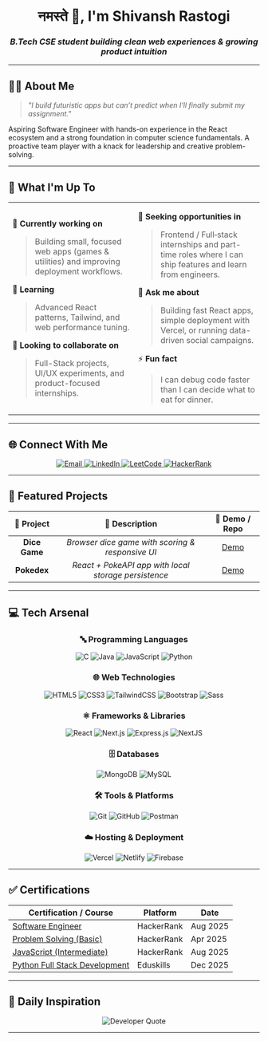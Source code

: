 <div align="center">

# नमस्ते 🙏, I'm **Shivansh Rastogi**

### _B.Tech CSE student building clean web experiences & growing product intuition_
---

</div>

## 👨‍💻 About Me

> _"I build futuristic apps but can’t predict when I’ll finally submit my assignment."_

Aspiring Software Engineer with hands-on experience in the React ecosystem and a strong foundation in computer science fundamentals. A proactive team player with a knack for leadership and creative problem-solving.

---

## 🚀 What I'm Up To

<table>
<tr>
<td width="50%">

🔭 **Currently working on**

> Building small, focused web apps (games & utilities) and improving deployment workflows.

🌱 **Learning**

> Advanced React patterns, Tailwind, and web performance tuning.

👯 **Looking to collaborate on**

> Full-Stack projects, UI/UX experiments, and product-focused internships.

</td>
<td width="50%">

🤝 **Seeking opportunities in**

> Frontend / Full‑stack internships and part-time roles where I can ship features and learn from engineers.

💬 **Ask me about**

> Building fast React apps, simple deployment with Vercel, or running data-driven social campaigns.

⚡ **Fun fact**

> I can debug code faster than I can decide what to eat for dinner.

</td>
</tr>
</table>

---

## 🌐 Connect With Me

<div align="center">

<p align="center">
  <a href="mailto:shivansh.rastogi1204@gmail.com">
    <img src="https://img.shields.io/badge/Email-%23D14836?style=for-the-badge&logo=gmail&logoColor=white" alt="Email" />
  </a>
  <a href="https://www.linkedin.com/in/shivansh-rastogi12/">
    <img src="https://img.shields.io/badge/LinkedIn-%230077B5?style=for-the-badge&logo=linkedin&logoColor=white" alt="LinkedIn" />
  </a>
  <a href="https://leetcode.com/u/Shivansh_1204/">
    <img src="https://img.shields.io/badge/LeetCode-%23FFA116?style=for-the-badge&logo=leetcode&logoColor=white" alt="LeetCode" />
  </a>
  <a href="https://www.hackerrank.com/profile/shivanshrastogi3">
  <img src="https://img.shields.io/badge/HackerRank-%2300EA64?style=for-the-badge&logo=hackerrank&logoColor=white" alt="HackerRank" />
</a>

</p>
</div>

---

## 🎯 Featured Projects

<div align="center">

| 🌟 **Project** |         📝 **Description**          |                  🔗 **Demo / Repo**                  |
| :------------: | :---------------------------------: | :-------------------------------------------: |
| **Dice Game**  | _Browser dice game with scoring & responsive UI_ | [Demo](https://dice-game-five-chi.vercel.app/) |
| **Pokedex**    | _React + PokeAPI app with local storage persistence_ | [Demo](https://pokedex-shivansh.vercel.app/) |

</div>

---

## 💻 **Tech Arsenal**

<div align="center">

### **🔤 Programming Languages**

![C](https://img.shields.io/badge/C-00599C?style=for-the-badge&logo=c&logoColor=white)
![Java](https://img.shields.io/badge/Java-ED8B00?style=for-the-badge&logo=openjdk&logoColor=white)
![JavaScript](https://img.shields.io/badge/JavaScript-F7DF1E?style=for-the-badge&logo=javascript&logoColor=black)
![Python](https://img.shields.io/badge/Python-3776AB?style=for-the-badge&logo=python&logoColor=white)

### **🌐 Web Technologies**

![HTML5](https://img.shields.io/badge/HTML5-E34F26?style=for-the-badge&logo=html5&logoColor=white)
![CSS3](https://img.shields.io/badge/CSS3-1572B6?style=for-the-badge&logo=css3&logoColor=white)
![TailwindCSS](https://img.shields.io/badge/Tailwind_CSS-38B2AC?style=for-the-badge&logo=tailwind-css&logoColor=white)
![Bootstrap](https://img.shields.io/badge/Bootstrap-563D7C?style=for-the-badge&logo=bootstrap&logoColor=white)
![Sass](https://img.shields.io/badge/Sass-CC6699?style=for-the-badge&logo=sass&logoColor=white)

### **⚛️ Frameworks & Libraries**

![React](https://img.shields.io/badge/React-20232A?style=for-the-badge&logo=react&logoColor=61DAFB)
![Next.js](https://img.shields.io/badge/Next.js-000000?style=for-the-badge&logo=nextdotjs&logoColor=white)
![Express.js](https://img.shields.io/badge/Express.js-404D59?style=for-the-badge&logo=express&logoColor=white)
![NextJS](https://img.shields.io/badge/NextJS-E0234E?style=for-the-badge&logo=nextjs&logoColor=white)

### **🗄️ Databases**

![MongoDB](https://img.shields.io/badge/MongoDB-4EA94B?style=for-the-badge&logo=mongodb&logoColor=white)
![MySQL](https://img.shields.io/badge/MySQL-005C84?style=for-the-badge&logo=mysql&logoColor=white)

### **🛠️ Tools & Platforms**

![Git](https://img.shields.io/badge/Git-F05032?style=for-the-badge&logo=git&logoColor=white)
![GitHub](https://img.shields.io/badge/GitHub-100000?style=for-the-badge&logo=github&logoColor=white)
![Postman](https://img.shields.io/badge/Postman-FF6C37?style=for-the-badge&logo=postman&logoColor=white)

### **☁️ Hosting & Deployment**

![Vercel](https://img.shields.io/badge/Vercel-000000?style=for-the-badge&logo=vercel&logoColor=white)
![Netlify](https://img.shields.io/badge/Netlify-00C7B7?style=for-the-badge&logo=netlify&logoColor=white)
![Firebase](https://img.shields.io/badge/Firebase-FFCA28?style=for-the-badge&logo=firebase&logoColor=black)


</div>

---

## ✅ Certifications

| Certification / Course                | Platform      | Date        |
|---------------------------------------|---------------|-------------|
| [Software Engineer](https://drive.google.com/file/d/1DLQIv-n_A2Cm_Dlda3K7tNnVRGWW4pl1/view?usp=drive_link )                   | HackerRank    | Aug 2025    |
| [Problem Solving (Basic)](https://drive.google.com/file/d/1Ao-_W6SKLcjPckyaNy-3h5L92eupAfPr/view?usp=drive_link)               | HackerRank    | Apr 2025    |
| [JavaScript (Intermediate)](https://drive.google.com/file/d/1w3mBKWfQEQoijpGfkz8DJfcTcfbl-l4a/view?usp=drive_link)             | HackerRank    | Aug 2025    |
| [Python Full Stack Development](https://drive.google.com/file/d/1Ja2vxmCi70K5hhlLNyMBFFG8di3vy8et/view?usp=drive_link)         | Eduskills     | Dec 2025    |



---

## 💭 **Daily Inspiration**

<div align="center">
<img src="https://quotes-github-readme.vercel.app/api?type=horizontal&theme=tokyonight" alt="Developer Quote" />
</div>

---
